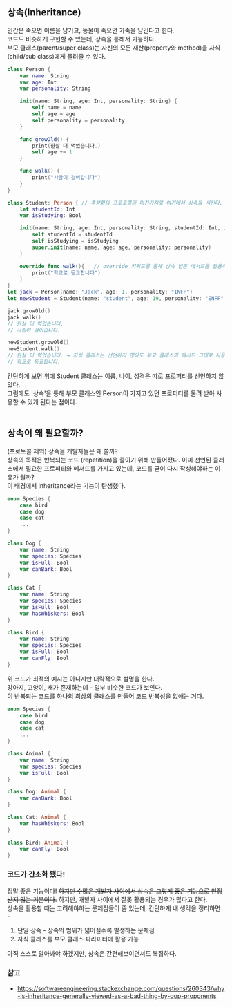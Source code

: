 ## 상속(Inheritance)
인간은 죽으면 이름을 남기고, 동물이 죽으면 가죽을 남긴다고 한다.<br/>
코드도 비슷하게 구현할 수 있는데, 상속을 통해서 가능하다.<br/> 부모 클래스(parent/super class)는 자신의 모든 재산(property와 method)을 자식(child/sub class)에게 물려줄 수 있다.<br/>

```swift
class Person {
    var name: String
    var age: Int
    var personality: String

    init(name: String, age: Int, personality: String) {
        self.name = name
        self.age = age
        self.personality = personality
    }

    func growOld() {
        print(한살 더 먹었습니다.)
        self.age += 1
    }

    func walk() {
        print("사람이 걸어갑니다")
    }
}

class Student: Person { // 추상화의 프로토콜과 마찬가지로 여기에서 상속을 시킨다.
    let studentId: Int
    var isStudying: Bool

    init(name: String, age: Int, personality: String, studentId: Int, isStudying:Bool) {
        self.studentId = studentId
        self.isStudying = isStudying
        super.init(name: name, age: age, personality: personality)
    }

    override func walk(){   // override 키워드를 통해 상속 받은 메서드를 활용하면서 실행 코드를 변경할 수 있다.
        print("학교로 등교합니다")
    }
}
let jack = Person(name: "Jack", age: 1, personality: "INFP")
let newStudent = Student(name: "student", age: 19, personality: "ENFP", studentId: 12345, isStudying: true)

jack.growOld()
jack.walk()
// 한살 더 먹었습니다.
// 사람이 걸어갑니다.

newStudent.growOld()
newStudent.walk()
// 한살 더 먹었습니다. → 자식 클래스는 선언하지 않아도 부모 클래스의 메서드 그대로 사용 가능하다.
// 학교로 등교합니다.
```
간단하게 보면 위에 Student 클래스는 이름, 나이, 성격은 따로 프로퍼티를 선언하지 않았다.<br/>그럼에도 '상속'을 통해 부모 클래스인 Person이 가지고 있던 프로퍼티를 물려 받아 사용할 수 있게 된다는 점이다.
<br/><br/>
## 상속이 왜 필요할까?
(프로토콜 제외) 상속을 개발자들은 왜 쓸까?<br/>상속의 목적은 반복되는 코드 (repetition)을 줄이기 위해 만들어졌다.
이미 선언된 클래스에서 필요한 프로퍼티와 메서드를 가지고 있는데, 코드를 굳이 다시 작성해야하는 이유가 뭘까?<br/> 이 배경에서 inheritance라는 기능이 탄생했다.

```swift
enum Species {
    case bird
    case dog
    case cat
    ...
}

class Dog {
    var name: String
    var species: Species
    var isFull: Bool
    var canBark: Bool
}

class Cat {
    var name: String
    var species: Species
    var isFull: Bool
    var hasWhiskers: Bool
}

class Bird {
    var name: String
    var species: Species
    var isFull: Bool
    var canFly: Bool
}
```
위 코드가 최적의 예시는 아니지만 대략적으로 설명을 한다.<br/>강아지, 고양이, 새가 존재하는데 - 일부 비슷한 코드가 보인다.<br/>
이 반복되는 코드를 하나의 최상의 클래스를 만들어 코드 반복성을 없애는 거다. 

```swift
enum Species {
    case bird
    case dog
    case cat
    ...
}

class Animal {
    var name: String
    var species: Species
    var isFull: Bool
}

class Dog: Animal {
    var canBark: Bool
}

class Cat: Animal {
    var hasWhiskers: Bool
}

class Bird: Animal {
    var canFly: Bool
}
```

### 코드가 간소화 됐다!
정말 좋은 기능이다! ~~하지만 수많은 개발자 사이에서 상속은 그렇게 좋은 기능으로 인정받지 않는 기분이다.~~ 하지만, 개발자 사이에서 잘못 활용되는 경우가 많다고 한다.<br/> 상속을 활용할 때는 고려해야하는 문제점들이 좀 있는데, 간단하게 내 생각을 정리하면 -
1. 단일 상속 - 상속의 범위가 넓어질수록 발생하는 문제점
2. 자식 클래스를 부모 클래스 파라미터에 활용 가능

아직 스스로 알아봐야 하겠지만, 상속은 간편해보이면서도 복잡하다.


### 참고
- https://softwareengineering.stackexchange.com/questions/260343/why-is-inheritance-generally-viewed-as-a-bad-thing-by-oop-proponents

